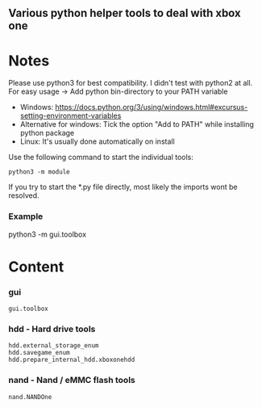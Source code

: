 ## Various python helper tools to deal with xbox one ##

# Notes #
Please use python3 for best compatibility. I didn't test with python2 at all.
For easy usage -> Add python bin-directory to your PATH variable
* Windows: https://docs.python.org/3/using/windows.html#excursus-setting-environment-variables
* Alternative for windows: Tick the option "Add to PATH" while installing python package
* Linux: It's usually done automatically on install

Use the following command to start the individual tools:

    python3 -m module
If you try to start the *.py file directly, most likely the imports wont be resolved.

### Example ###
   python3 -m gui.toolbox

# Content #

### gui ###

    gui.toolbox

### hdd - Hard drive tools ###

    hdd.external_storage_enum
    hdd.savegame_enum
    hdd.prepare_internal_hdd.xboxonehdd

### nand - Nand / eMMC flash tools ###

    nand.NANDOne
